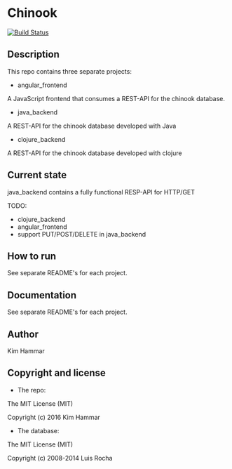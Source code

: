 # Chinook 

[![Build Status](https://travis-ci.org/Limmen/chinook.svg?branch=master)](https://travis-ci.org/Limmen/chinook)

## Description

This repo contains three separate projects:

* angular_frontend

A JavaScript frontend that consumes a REST-API for the chinook database.

* java_backend

A REST-API for the chinook database developed with Java

* clojure_backend

A REST-API for the chinook database developed with clojure

## Current state

java_backend contains a fully functional RESP-API for HTTP/GET

TODO:

* clojure_backend
* angular_frontend
* support PUT/POST/DELETE in java_backend

## How to run

See separate README's for each project.

## Documentation

See separate README's for each project.

## Author

Kim Hammar

## Copyright and license

* The repo:

The MIT License (MIT)

Copyright (c) 2016 Kim Hammar

* The database:

The MIT License (MIT)

Copyright (c) 2008-2014 Luis Rocha
